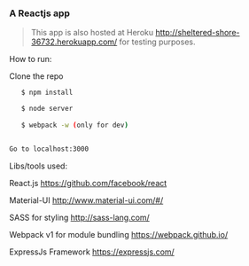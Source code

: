 ### A Reactjs app  


> This app is also hosted at Heroku http://sheltered-shore-36732.herokuapp.com/ for testing purposes.

How to run:

Clone the repo

```sh
   $ npm install 

   $ node server
  
   $ webpack -w (only for dev)


Go to localhost:3000

```

Libs/tools used: 

React.js    https://github.com/facebook/react

Material-UI     http://www.material-ui.com/#/

SASS for styling    http://sass-lang.com/

Webpack v1 for module bundling https://webpack.github.io/

ExpressJs Framework https://expressjs.com/

